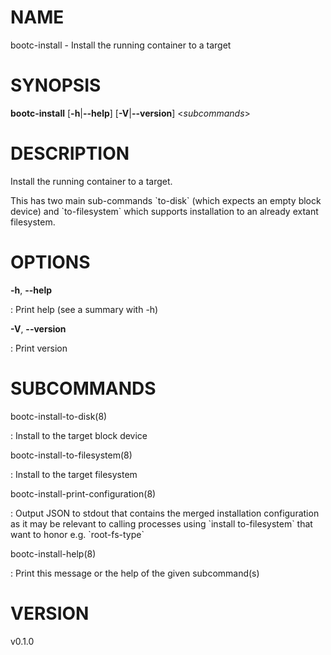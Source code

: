 # NAME

bootc-install - Install the running container to a target

# SYNOPSIS

**bootc-install** \[**-h**\|**\--help**\] \[**-V**\|**\--version**\]
\<*subcommands*\>

# DESCRIPTION

Install the running container to a target.

This has two main sub-commands \`to-disk\` (which expects an empty block
device) and \`to-filesystem\` which supports installation to an already
extant filesystem.

# OPTIONS

**-h**, **\--help**

:   Print help (see a summary with -h)

**-V**, **\--version**

:   Print version

# SUBCOMMANDS

bootc-install-to-disk(8)

:   Install to the target block device

bootc-install-to-filesystem(8)

:   Install to the target filesystem

bootc-install-print-configuration(8)

:   Output JSON to stdout that contains the merged installation
    configuration as it may be relevant to calling processes using
    \`install to-filesystem\` that want to honor e.g. \`root-fs-type\`

bootc-install-help(8)

:   Print this message or the help of the given subcommand(s)

# VERSION

v0.1.0

